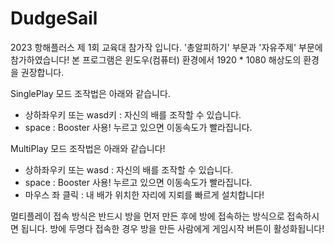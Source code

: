 # DudgeSail
 2023 항해플러스 제 1회 교육대 참가작 입니다. '총알피하기' 부문과 '자유주제' 부문에 참가하였습니다!
 본 프로그램은 윈도우(컴퓨터) 환경에서 1920 * 1080 해상도의 환경을 권장합니다.

SinglePlay 모드 조작법은 아래와 같습니다.
- 상하좌우키 또는 wasd키 : 자신의 배를 조작할 수 있습니다.
- space : Booster 사용! 누르고 있으면 이동속도가 빨라집니다.

MultiPlay 모드 조작법은 아래와 같습니다!
- 상하좌우키 또는 wasd : 자신의 배를 조작할 수 있습니다.
- space : Booster 사용! 누르고 있으면 이동속도가 빨라집니다.
- 마우스 좌 클릭 : 내 배가 위치한 자리에 지뢰를 빠르게 설치합니다!

멀티플레이 접속 방식은 반드시 방을 먼저 만든 후에 방에 접속하는 방식으로 접속하시면 됩니다.
방에 두명다 접속한 경우 방을 만든 사람에게 게임시작 버튼이 활성화됩니다!
